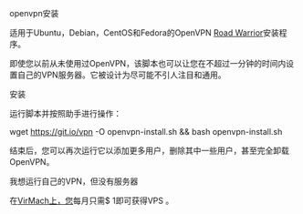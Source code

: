 openvpn安装

适用于Ubuntu，Debian，CentOS和Fedora的OpenVPN [Road Warrior](http://en.wikipedia.org/wiki/Road_warrior_(computing))安装程序。

即使您以前从未使用过OpenVPN，该脚本也可以让您在不超过一分钟的时间内设置自己的VPN服务器。它被设计为尽可能不引人注目和通用。

安装

运行脚本并按照助手进行操作：

wget https://git.io/vpn -O openvpn-install.sh && bash openvpn-install.sh

结束后，您可以再次运行它以添加更多用户，删除其中一些用户，甚至完全卸载OpenVPN。

我想运行自己的VPN，但没有服务器

在[VirMach上，您](https://billing.virmach.com/aff.php?aff=4109&url=billing.virmach.com/cart.php?gid=18)每月只需$ 1即可获得VPS 。